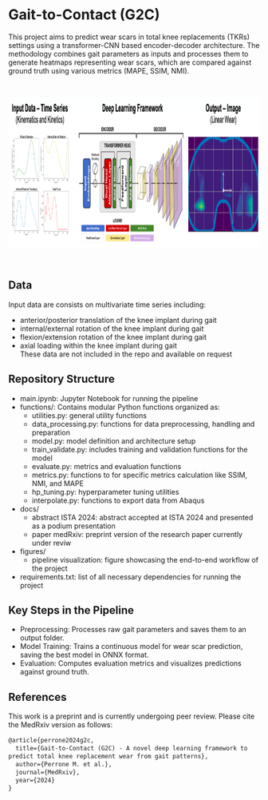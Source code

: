 # Gait-to-Contact (G2C)

This project aims to predict wear scars in total knee replacements (TKRs) settings using a transformer-CNN based encoder-decoder architecture. The methodology combines gait parameters as inputs and processes them to generate heatmaps representing wear scars, which are compared against ground truth using various metrics (MAPE, SSIM, NMI).


<br>

<p align="center">
  <img src="figures/pipeline.png" width="1000" height="300">
</p>

<br>



## Data
Input data are consists on multivariate time series including:
* anterior/posterior translation of the knee implant during gait 
* internal/external rotation of the knee implant during gait
* flexion/extension rotation of the knee implant during gait
* axial loading within the knee implant during gait <br>
These data are not included in the repo and available on request

## Repository Structure
* main.ipynb: Jupyter Notebook for running the pipeline
* functions/: Contains modular Python functions organized as:
    * utilities.py: general utility functions
    * data_processing.py: functions for data preprocessing, handling and preparation
    * model.py: model definition and architecture setup
    * train_validate.py: includes training and validation functions for the model
    * evaluate.py: metrics and evaluation functions
    * metrics.py: functions to for specific metrics calculation like SSIM, NMI, and MAPE
    * hp_tuning.py: hyperparameter tuning utilities
    * interpolate.py: functions to export data from Abaqus 
* docs/
    * abstract ISTA 2024: abstract accepted at ISTA 2024 and presented as a podium presentation
    * paper medRxiv: preprint version of the research paper currently under reviw
* figures/
    * pipeline visualization: figure showcasing the end-to-end workflow of the project
* requirements.txt: list of all necessary dependencies for running the project


## Key Steps in the Pipeline
* Preprocessing: Processes raw gait parameters and saves them to an output folder.
* Model Training: Trains a continuous model for wear scar prediction, saving the best model in ONNX format.
* Evaluation: Computes evaluation metrics and visualizes predictions against ground truth.



  

## References
This work is a preprint and is currently undergoing peer review. Please cite the MedRxiv version as follows:

```
@article{perrone2024g2c,
  title={Gait-to-Contact (G2C) - A novel deep learning framework to predict total knee replacement wear from gait patterns},
  author={Perrone M. et al.},
  journal={MedRxiv},
  year={2024}
}
```
